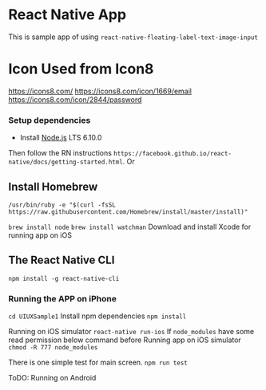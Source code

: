 # React Native App
This is sample app of using `react-native-floating-label-text-image-input`

# Icon Used from Icon8
https://icons8.com/
https://icons8.com/icon/1669/email
https://icons8.com/icon/2844/password


### Setup dependencies

- Install [Node.js](https://nodejs.org) LTS 6.10.0

Then follow the RN instructions `https://facebook.github.io/react-native/docs/getting-started.html`.
Or
## Install Homebrew
```
/usr/bin/ruby -e "$(curl -fsSL https://raw.githubusercontent.com/Homebrew/install/master/install)"
```
`brew install node`
`brew install watchman`
Download and install Xcode for running app on iOS

## The React Native CLI
`npm install -g react-native-cli`

### Running the APP on iPhone

`cd UIUXSample1`
Install npm dependencies
`npm install`

Running on iOS simulator
`react-native run-ios`
If `node_modules` have some read permission below command before Running app on iOS simulator
`chmod -R 777 node_modules`

There is one simple test for main screen.
`npm run test`

ToDO:
Running on Android
